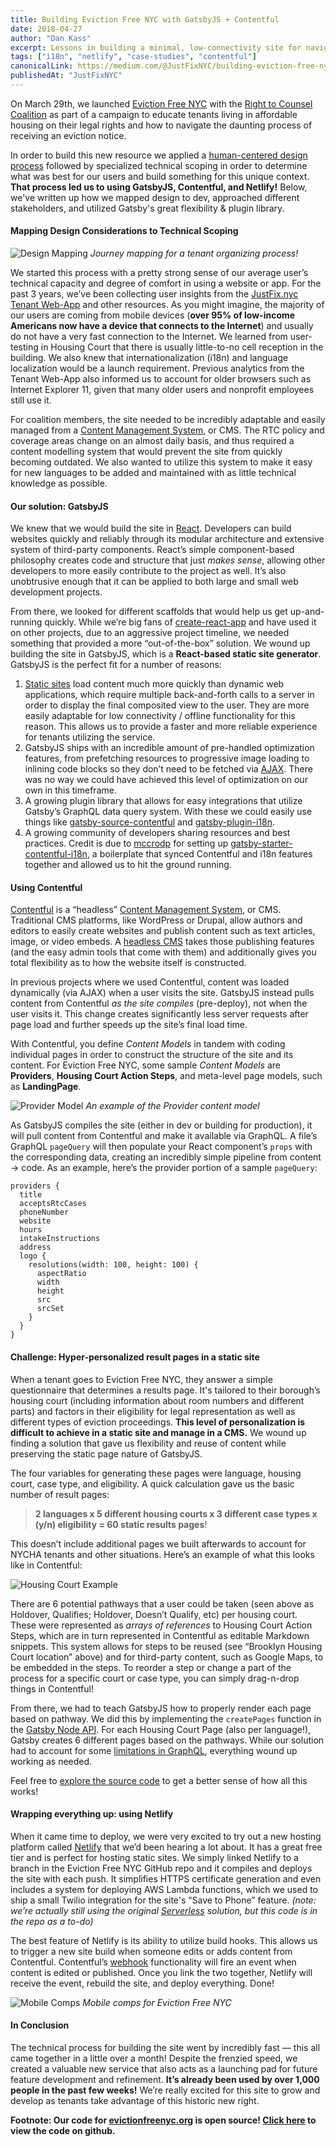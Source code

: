 ```yaml
---
title: Building Eviction Free NYC with GatsbyJS + Contentful
date: 2018-04-27
author: "Dan Kass"
excerpt: Lessons in building a minimal, low-connectivity site for navigating a daunting legal process.
tags: ["i18n", "netlify", "case-studies", "contentful"]
canonicalLink: https://medium.com/@JustFixNYC/building-eviction-free-nyc-with-gatsbyjs-contentful-a0308bfcb866
publishedAt: "JustFixNYC"
---
```


On March 29th, we launched [Eviction Free NYC](http://www.evictionfreenyc.org/) with the [Right to Counsel Coalition](https://www.righttocounselnyc.org/) as part of a campaign to educate tenants living in affordable housing on their legal rights and how to navigate the daunting process of receiving an eviction notice.

In order to build this new resource we applied a [human-centered design process](https://medium.com/@JustFixNYC/co-designing-eviction-free-nyc-b54570c69153) followed by specialized technical scoping in order to determine what was best for our users and build something for this unique context. **That process led us to using GatsbyJS, Contentful, and Netlify!** Below, we've written up how we mapped design to dev, approached different stakeholders, and utilized Gatsby's great flexibility & plugin library.

#### **Mapping Design Considerations to Technical Scoping**

![Design Mapping](design-mapping.jpeg)
_Journey mapping for a tenant organizing process!_

We started this process with a pretty strong sense of our average user’s
technical capacity and degree of comfort in using a website or app. For the past
3 years, we’ve been collecting user insights from the [JustFix.nyc Tenant
Web-App](https://www.justfix.nyc/) and other resources. As you might imagine,
the majority of our users are coming from mobile devices (**over 95% of
low-income Americans now have a device that connects to the Internet**) and
usually do not have a very fast connection to the Internet. We learned from
user-testing in Housing Court that there is usually little-to-no cell
reception in the building. We also knew that internationalization (i18n) and
language localization would be a launch requirement. Previous analytics from the
Tenant Web-App also informed us to account for older browsers such as Internet
Explorer 11, given that many older users and nonprofit employees still use it.

For coalition members, the site needed to be incredibly adaptable and easily
managed from a [Content Management
System](https://en.wikipedia.org/wiki/Content_management_system), or CMS. The
RTC policy and coverage areas change on an almost daily basis, and thus required
a content modelling system that would prevent the site from quickly becoming
outdated. We also wanted to utilize this system to make it easy for new
languages to be added and maintained with as little technical knowledge as
possible.

#### **Our solution: GatsbyJS**

We knew that we would build the site in [React](https://reactjs.org/).
Developers can build websites quickly and reliably through its modular
architecture and extensive system of third-party components. React’s simple
component-based philosophy creates code and structure that just _makes sense_,
allowing other developers to more easily contribute to the project as well.
It’s also unobtrusive enough that it can be applied to both large and small web
development projects.

From there, we looked for different scaffolds that would help us get
up-and-running quickly. While we’re big fans of
[create-react-app](https://github.com/facebook/create-react-app) and have used
it on other projects, due to an aggressive project timeline, we needed something
that provided a more “out-of-the-box” solution. We wound up building the site in
GatsbyJS, which is a **React-based static site generator**. GatsbyJS is the
perfect fit for a number of reasons:

1.  [Static sites](https://en.wikipedia.org/wiki/Static_web_page) load content much
    more quickly than dynamic web applications, which require multiple
    back-and-forth calls to a server in order to display the final composited view
    to the user. They are more easily adaptable for low connectivity / offline
    functionality for this reason. This allows us to provide a faster and more
    reliable experience for tenants utilizing the service.
1.  GatsbyJS ships with an incredible amount of pre-handled optimization features,
    from prefetching resources to progressive image loading to inlining code blocks
    so they don’t need to be fetched via
    [AJAX](<https://en.wikipedia.org/wiki/Ajax_(programming)>). There was no way we
    could have achieved this level of optimization on our own in this timeframe.
1.  A growing plugin library that allows for easy integrations that utilize Gatsby’s
    GraphQL data query system. With these we could easily use things like
    [gatsby-source-contentful](/packages/gatsby-source-contentful/?=conten)
    and [gatsby-plugin-i18n](https://github.com/angeloocana/gatsby-plugin-i18n).
1.  A growing community of developers sharing resources and best practices. Credit
    is due to [mccrodp](https://github.com/mccrodp) for setting up
    [gatsby-starter-contentful-i18n](https://github.com/mccrodp/gatsby-starter-contentful-i18n),
    a boilerplate that synced Contentful and i18n features together and allowed us
    to hit the ground running.

#### **Using Contentful**

[Contentful](https://www.contentful.com/) is a “headless” [Content Management
System](https://en.wikipedia.org/wiki/Content_management_system), or CMS.
Traditional CMS platforms, like WordPress or Drupal, allow authors and editors
to easily create websites and publish content such as text articles, image, or
video embeds. A [headless CMS](/docs/headless-cms/) takes those publishing features (and the easy admin
tools that come with them) and additionally gives you total flexibility as to
how the website itself is constructed.

In previous projects where we used Contentful, content was loaded dynamically
(via AJAX) when a user visits the site. GatsbyJS instead pulls content from
Contentful _as the site compiles_ (pre-deploy), not when the user visits it.
This change creates significantly less server requests after page load and
further speeds up the site’s final load time.

With Contentful, you define _Content Models_ in tandem with coding individual
pages in order to construct the structure of the site and its content. For
Eviction Free NYC, some sample _Content Models_ are **Providers**, **Housing
Court Action Steps**, and meta-level page models, such as **LandingPage**.

![Provider Model](provider-example.png)
_An example of the Provider content model_

As GatsbyJS compiles the site (either in dev or building for production), it
will pull content from Contentful and make it available via GraphQL. A file’s
GraphQL `pageQuery` will then populate your React component’s `props` with the
corresponding data, creating an incredibly simple pipeline from content → code.
As an example, here’s the provider portion of a sample `pageQuery`:

    providers {
      title
      acceptsRtcCases
      phoneNumber
      website
      hours
      intakeInstructions
      address
      logo {
        resolutions(width: 100, height: 100) {
          aspectRatio
          width
          height
          src
          srcSet
        }
      }
    }

#### **Challenge: Hyper-personalized result pages in a static site**

When a tenant goes to Eviction Free NYC, they answer a simple questionnaire that
determines a results page. It's tailored to their borough’s housing court
(including information about room numbers and different parts) and factors in
their eligibility for legal representation as well as different types of
eviction proceedings. **This level of personalization is difficult to achieve in
a static site and manage in a CMS.** We wound up finding a solution that gave us
flexibility and reuse of content while preserving the static page nature of
GatsbyJS.

The four variables for generating these pages were language, housing court, case
type, and eligibility. A quick calculation gave us the basic number of result
pages:

> **2 languages x 5 different housing courts x 3 different case types x (y/n)
> eligibility = 60 static results pages**!

This doesn’t include additional pages we built afterwards to account for NYCHA
tenants and other situations. Here’s an example of what this looks like in
Contentful:

![Housing Court Example](housing-court-example.png)

There are 6 potential pathways that a user could be taken (seen above as
Holdover, Qualifies; Holdover, Doesn’t Qualify, etc) per housing court. These
were represented as _arrays of references_ to Housing Court Action Steps, which
are in turn represented in Contentful as editable Markdown snippets. This system
allows for steps to be reused (see “Brooklyn Housing Court location” above) and for
third-party content, such as Google Maps, to be embedded in the steps. To
reorder a step or change a part of the process for a specific court or case
type, you can simply drag-n-drop things in Contentful!

From there, we had to teach GatsbyJS how to properly render each page based on
pathway. We did this by implementing the `createPages` function in the [Gatsby
Node API](/docs/node-apis/). For each Housing Court Page
(also per language!), Gatsby creates 6 different pages based on the pathways.
While our solution had to account for some [limitations in
GraphQL](https://github.com/facebook/graphql/issues/414), everything wound up
working as needed.

Feel free to [explore the source
code](https://github.com/JustFixNYC/eviction-free-nyc) to get a better sense of
how all this works!

#### **Wrapping everything up: using Netlify**

When it came time to deploy, we were very excited to try out a new hosting
platform called [Netlify](https://www.netlify.com/) that we’d been hearing a lot
about. It has a great free tier and is perfect for hosting static sites. We
simply linked Netlify to a branch in the Eviction Free NYC GitHub repo and it
compiles and deploys the site with each push. It simplifies HTTPS certificate
generation and even includes a system for deploying AWS Lambda functions, which
we used to ship a small Twilio integration for the site's “Save to Phone”
feature. _(note: we’re actually still using the original
_[Serverless](https://serverless.com/)_ solution, but this code is in the repo
as a to-do)_

The best feature of Netlify is its ability to utilize build hooks. This allows
us to trigger a new site build when someone edits or adds content from
Contentful. Contentful’s [webhook](https://en.wikipedia.org/wiki/Webhook)
functionality will fire an event when content is edited or published. Once you
link the two together, Netlify will receive the event, rebuild the site, and
deploy everything. Done!

![Mobile Comps](mobile-comps.png)
_Mobile comps for Eviction Free NYC_

#### In Conclusion

The technical process for building the site went by incredibly fast — this all
came together in a little over a month! Despite the frenzied speed, we created a
valuable new service that also acts as a launching pad for future feature
development and refinement. **It’s already been used by over 1,000 people in the
past few weeks!** We’re really excited for this site to grow and develop as
tenants take advantage of this historic new right.

**Footnote: Our code for [evictionfreenyc.org](http://www.evictionfreenyc.org/) is
open source! [Click
here](https://github.com/JustFixNYC/eviction-free-nyc) to view the code on
github.**
